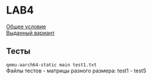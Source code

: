 # LAB4

[Общее условие](lab4.pdf) \
[Выданный вариант](var6.pdf)

## Тесты
`qemu-aarch64-static main test1.txt` \
Файлы тестов - матрицы разного размера: test1 - test5
